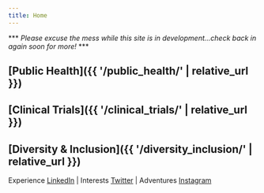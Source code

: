 ```yaml
---
title: Home
---
```


*** *Please excuse the mess while this site is in development...check back in again soon for more!* ***

## [Public Health]({{ '/public_health/' | relative_url }}) 

## [Clinical Trials]({{ '/clinical_trials/' | relative_url }})

## [Diversity & Inclusion]({{ '/diversity_inclusion/' | relative_url }})

Experience [LinkedIn](https://www.linkedin.com/in/danielle-beaulieu-68197b61) | Interests [Twitter](https://twitter.com/anddunny) | Adventures [Instagram](https://www.instagram.com/dunnybun/)




